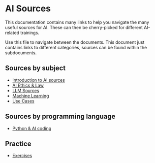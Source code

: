 # AI Sources

This documentation contains many links to help you navigate the many useful sources for AI. 
These can then be cherry-picked for different AI-related trainings.

Use this file to navigate between the documents. This document just contains links 
to different categories, sources can be found within the subdocuments.

## Sources by subject

- [Introduction to AI sources](./intro_sources.md)
- [AI Ethics & Law](AI_ethics)
- [LLM Sources](./LLM_sources.md)
- [Machine Learning](./ML_sources.md)
- [Use Cases](AI_use_cases.md)

## Sources by programming language

- [Python & AI coding](./Python_sources.md)

## Practice

- [Exercises](exercises)